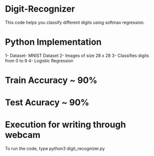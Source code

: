 # Digit-Recognizer
This code helps you classify different digits using softmax regression.

# Python Implementation
1- Dataset- MNIST Dataset
2- Images of size 28 x 28
3- Classifies digits from 0 to 9
4- Logistic Regression

# Train Accuracy ~ 90%

# Test Acuracy ~ 90%

# Execution for writing through webcam
To run the code, type python3 digit_recognizer.py



